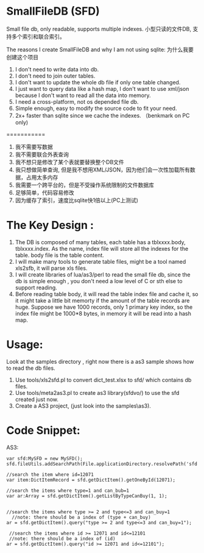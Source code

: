 SmallFileDB  (SFD)
===========

Small file db, only readable, supports multiple indexes. 小型只读的文件DB, 支持多个索引和联合索引。

The reasons I create SmallFileDB and why I am not using  sqlite: 为什么我要创建这个项目

1. I don't need to write data into db.
2. I don't need to join outer tables.
3. I don't want to update the whole db file if only one table changed.
4. I just want to query data like a hash map,  I don't want to use xml/json because I don't want to read all the data into memory.
5. I need a cross-platform, not os depended file db.
6. Simple enough, easy to modify the source code to fit your need.
7. 2x+ faster than sqlite since we cache the indexes. （benkmark on PC only)

===========
1. 我不需要写数据
2. 我不需要联合外表查询
3. 我不想只是修改了某个表就要替换整个DB文件
4. 我只想做简单查询, 但是我不想用XML/JSON，因为他们会一次性加载所有数据，占用太多内存
5. 我需要一个跨平台的，但是不受操作系统限制的文件数据库
6. 足够简单，代码容易修改
7. 因为缓存了索引，速度比sqlite快1倍以上(PC上测试)


The Key Design :
===========

1. The DB is composed of many tables, each table has a tblxxxx.body, tblxxxx.index.  As the name,  index file will store all the indexes for the table. body file is the table content.
2. I will make many tools to generate table files, might  be a tool named xls2sfb, it will parse xls files.
3. I will create libraries of lua/as3/perl to read the small file db, since the db is simple enough , you don't need a low level of C or sth else to support reading.
4. Before reading table body, it will read the table index file and cache it, so it might take a little bit memorty if the amount of the table records are huge. Suppose we have 1000 records, only 1 primary key index,  so the index file might be 1000*8 bytes, in memory it will be read into a hash map.

Usage:
===========
Look at the samples directory  , right now there is a as3 sample shows how to read the db files.

1. Use tools/xls2sfd.pl to convert dict_test.xlsx to sfd/ which contains db files.
2. Use tools/meta2as3.pl to create as3 library(sfdvo/) to use the sfd  created just now.
3. Create a AS3 project, (just look into the samples\as3).

Code Snippet:
===========

AS3:

    var sfd:MySFD = new MySFD();
    sfd.fileUtils.addSearchPath(File.applicationDirectory.resolvePath('sfd'));

    //search the item where id=12071
    var item:DictItemRecord = sfd.getDictItem().getOneById(12071);

    //search the items where type=1 and can_bub=1
    var ar:Array = sfd.getDictItem().getListByTypeCanBuy(1, 1);


    //search the items where type >= 2 and type<=3 and can_buy=1  
      //note: there should be a index of (type + can_buy)
    ar = sfd.getDictItem().query("type >= 2 and type<=3 and can_buy=1");

     //search the items where id >= 12071 and id<=12101 
     //note: there should be a index of (id)
    ar = sfd.getDictItem().query("id >= 12071 and id<=12101");






